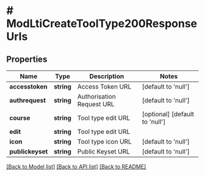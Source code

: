 # # ModLtiCreateToolType200ResponseUrls

## Properties

Name | Type | Description | Notes
------------ | ------------- | ------------- | -------------
**accesstoken** | **string** | Access Token URL | [default to 'null']
**authrequest** | **string** | Authorisation Request URL | [default to 'null']
**course** | **string** | Tool type edit URL | [optional] [default to 'null']
**edit** | **string** | Tool type edit URL |
**icon** | **string** | Tool type icon URL | [default to 'null']
**publickeyset** | **string** | Public Keyset URL | [default to 'null']

[[Back to Model list]](../../README.md#models) [[Back to API list]](../../README.md#endpoints) [[Back to README]](../../README.md)
